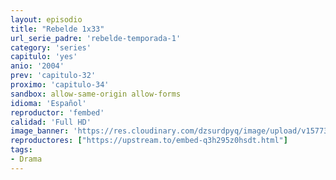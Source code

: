 ```yaml
---
layout: episodio
title: "Rebelde 1x33"
url_serie_padre: 'rebelde-temporada-1'
category: 'series'
capitulo: 'yes'
anio: '2004'
prev: 'capitulo-32'
proximo: 'capitulo-34'
sandbox: allow-same-origin allow-forms
idioma: 'Español'
reproductor: 'fembed'
calidad: 'Full HD'
image_banner: 'https://res.cloudinary.com/dzsurdpyq/image/upload/v1577313723/rebelde-temporada-1-min.jpg'
reproductores: ["https://upstream.to/embed-q3h295z0hsdt.html"]
tags:
- Drama
---
```












